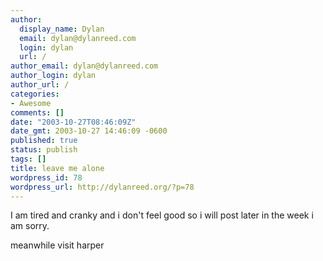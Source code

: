 ```yaml
---
author:
  display_name: Dylan
  email: dylan@dylanreed.com
  login: dylan
  url: /
author_email: dylan@dylanreed.com
author_login: dylan
author_url: /
categories:
- Awesome
comments: []
date: "2003-10-27T08:46:09Z"
date_gmt: 2003-10-27 14:46:09 -0600
published: true
status: publish
tags: []
title: leave me alone
wordpress_id: 78
wordpress_url: http://dylanreed.org/?p=78
---
```


I am tired and cranky and i don't feel good so i will post later in the week i am sorry.

meanwhile visit harper
